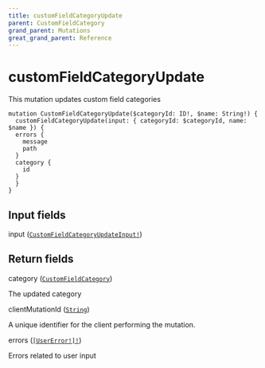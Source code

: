 ```yaml
---
title: customFieldCategoryUpdate
parent: CustomFieldCategory
grand_parent: Mutations
great_grand_parent: Reference
---
```


# customFieldCategoryUpdate

This mutation updates custom field categories

```
mutation CustomFieldCategoryUpdate($categoryId: ID!, $name: String!) {
  customFieldCategoryUpdate(input: { categoryId: $categoryId, name: $name }) {
  errors {
    message
    path
  }
  category {
    id
  }
  }
}
```

## Input fields

<div class="field-entry ">
  <span id="input" class="field-name anchored">input (<code><a href="/docs/reference/input_object/custom_field_category/custom_field_category_update_input">CustomFieldCategoryUpdateInput!</a></code>)</span>

  <div class="description-wrapper">

  </div>
</div>

## Return fields

<div class="field-entry ">
  <span id="category" class="field-name anchored">category (<code><a href="/docs/reference/object/custom_field_category">CustomFieldCategory</a></code>)</span>

  <div class="description-wrapper">
   <p>The updated category</p>

  </div>
</div>

<div class="field-entry ">
  <span id="client_mutation_id" class="field-name anchored">clientMutationId (<code><a href="/docs/reference/scalar/string">String</a></code>)</span>

  <div class="description-wrapper">
   <p>A unique identifier for the client performing the mutation.</p>

  </div>
</div>

<div class="field-entry ">
  <span id="errors" class="field-name anchored">errors (<code><a href="/docs/reference/object/user_error">[UserError!]!</a></code>)</span>

  <div class="description-wrapper">
   <p>Errors related to user input</p>

  </div>
</div>

